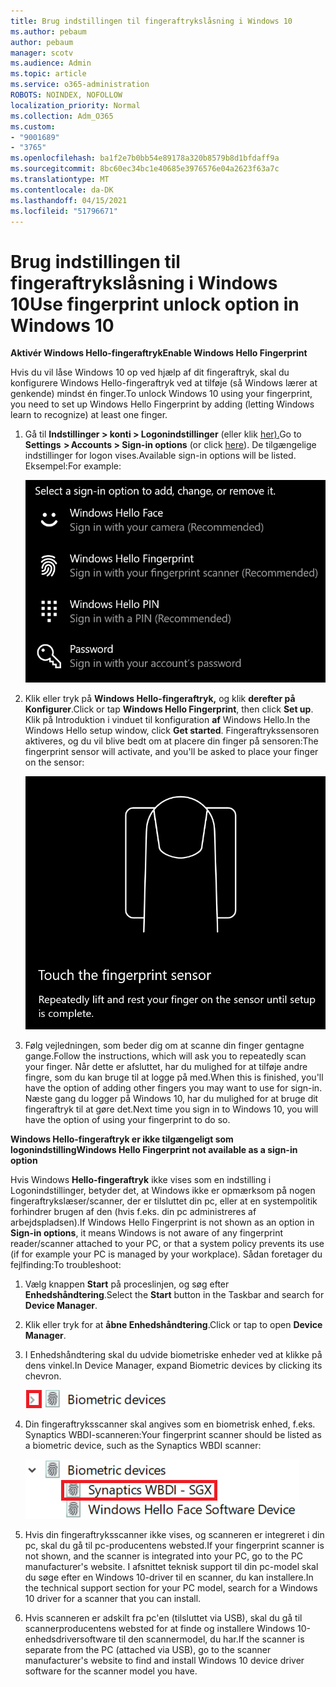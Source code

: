 ```yaml
---
title: Brug indstillingen til fingeraftrykslåsning i Windows 10
ms.author: pebaum
author: pebaum
manager: scotv
ms.audience: Admin
ms.topic: article
ms.service: o365-administration
ROBOTS: NOINDEX, NOFOLLOW
localization_priority: Normal
ms.collection: Adm_O365
ms.custom:
- "9001689"
- "3765"
ms.openlocfilehash: ba1f2e7b0bb54e89178a320b8579b8d1bfdaff9a
ms.sourcegitcommit: 8bc60ec34bc1e40685e3976576e04a2623f63a7c
ms.translationtype: MT
ms.contentlocale: da-DK
ms.lasthandoff: 04/15/2021
ms.locfileid: "51796671"
---
```

# <a name="use-fingerprint-unlock-option-in-windows-10"></a><span data-ttu-id="cd2b8-102">Brug indstillingen til fingeraftrykslåsning i Windows 10</span><span class="sxs-lookup"><span data-stu-id="cd2b8-102">Use fingerprint unlock option in Windows 10</span></span>

<span data-ttu-id="cd2b8-103">**Aktivér Windows Hello-fingeraftryk**</span><span class="sxs-lookup"><span data-stu-id="cd2b8-103">**Enable Windows Hello Fingerprint**</span></span>

<span data-ttu-id="cd2b8-104">Hvis du vil låse Windows 10 op ved hjælp af dit fingeraftryk, skal du konfigurere Windows Hello-fingeraftryk ved at tilføje (så Windows lærer at genkende) mindst én finger.</span><span class="sxs-lookup"><span data-stu-id="cd2b8-104">To unlock Windows 10 using your fingerprint, you need to set up Windows Hello Fingerprint by adding (letting Windows learn to recognize) at least one finger.</span></span> 

1. <span data-ttu-id="cd2b8-105">Gå til **Indstillinger > konti > Logonindstillinger** (eller klik [her).](ms-settings:signinoptions?activationSource=GetHelp)</span><span class="sxs-lookup"><span data-stu-id="cd2b8-105">Go to **Settings  > Accounts > Sign-in options** (or click [here](ms-settings:signinoptions?activationSource=GetHelp)).</span></span> <span data-ttu-id="cd2b8-106">De tilgængelige indstillinger for logon vises.</span><span class="sxs-lookup"><span data-stu-id="cd2b8-106">Available sign-in options will be listed.</span></span> <span data-ttu-id="cd2b8-107">Eksempel:</span><span class="sxs-lookup"><span data-stu-id="cd2b8-107">For example:</span></span>

    ![Logonindstillinger.](media/sign-in-options.png)

2. <span data-ttu-id="cd2b8-109">Klik eller tryk på **Windows Hello-fingeraftryk,** og klik **derefter på Konfigurer**.</span><span class="sxs-lookup"><span data-stu-id="cd2b8-109">Click or tap **Windows Hello Fingerprint**, then click **Set up**.</span></span> <span data-ttu-id="cd2b8-110">Klik på Introduktion i vinduet til konfiguration **af** Windows Hello.</span><span class="sxs-lookup"><span data-stu-id="cd2b8-110">In the Windows Hello setup window, click **Get started**.</span></span> <span data-ttu-id="cd2b8-111">Fingeraftrykssensoren aktiveres, og du vil blive bedt om at placere din finger på sensoren:</span><span class="sxs-lookup"><span data-stu-id="cd2b8-111">The fingerprint sensor will activate, and you'll be asked to place your finger on the sensor:</span></span>

   ![Fingeraftrykssensor.](media/fingerprint-sensor.png)

3. <span data-ttu-id="cd2b8-113">Følg vejledningen, som beder dig om at scanne din finger gentagne gange.</span><span class="sxs-lookup"><span data-stu-id="cd2b8-113">Follow the instructions, which will ask you to repeatedly scan your finger.</span></span> <span data-ttu-id="cd2b8-114">Når dette er afsluttet, har du mulighed for at tilføje andre fingre, som du kan bruge til at logge på med.</span><span class="sxs-lookup"><span data-stu-id="cd2b8-114">When this is finished, you'll have the option of adding other fingers you may want to use for sign-in.</span></span> <span data-ttu-id="cd2b8-115">Næste gang du logger på Windows 10, har du mulighed for at bruge dit fingeraftryk til at gøre det.</span><span class="sxs-lookup"><span data-stu-id="cd2b8-115">Next time you sign in to Windows 10, you will have the option of using your fingerprint to do so.</span></span>

<span data-ttu-id="cd2b8-116">**Windows Hello-fingeraftryk er ikke tilgængeligt som logonindstilling**</span><span class="sxs-lookup"><span data-stu-id="cd2b8-116">**Windows Hello Fingerprint not available as a sign-in option**</span></span>

<span data-ttu-id="cd2b8-117">Hvis Windows **Hello-fingeraftryk** ikke vises som en indstilling i Logonindstillinger, betyder det, at Windows ikke er opmærksom på nogen fingeraftrykslæser/scanner, der er tilsluttet din pc, eller at en systempolitik forhindrer brugen af den (hvis f.eks. din pc administreres af arbejdspladsen).</span><span class="sxs-lookup"><span data-stu-id="cd2b8-117">If Windows Hello Fingerprint is not shown as an option in **Sign-in options**, it means Windows is not aware of any fingerprint reader/scanner attached to your PC, or that a system policy prevents its use (if for example your PC is managed by your workplace).</span></span> <span data-ttu-id="cd2b8-118">Sådan foretager du fejlfinding:</span><span class="sxs-lookup"><span data-stu-id="cd2b8-118">To troubleshoot:</span></span> 

1. <span data-ttu-id="cd2b8-119">Vælg knappen **Start** på proceslinjen, og søg efter **Enhedshåndtering**.</span><span class="sxs-lookup"><span data-stu-id="cd2b8-119">Select the **Start** button in the Taskbar and search for **Device Manager**.</span></span>

2. <span data-ttu-id="cd2b8-120">Klik eller tryk for at **åbne Enhedshåndtering**.</span><span class="sxs-lookup"><span data-stu-id="cd2b8-120">Click or tap to open **Device Manager**.</span></span>

3. <span data-ttu-id="cd2b8-121">I Enhedshåndtering skal du udvide biometriske enheder ved at klikke på dens vinkel.</span><span class="sxs-lookup"><span data-stu-id="cd2b8-121">In Device Manager, expand Biometric devices by clicking its chevron.</span></span>

   ![Biometriske enheder.](media/biometric-devices.png)

4. <span data-ttu-id="cd2b8-123">Din fingeraftryksscanner skal angives som en biometrisk enhed, f.eks. Synaptics WBDI-scanneren:</span><span class="sxs-lookup"><span data-stu-id="cd2b8-123">Your fingerprint scanner should be listed as a biometric device, such as the Synaptics WBDI scanner:</span></span>

   ![Biometriske enheder.](media/biometric-devices-expanded.png)

5. <span data-ttu-id="cd2b8-125">Hvis din fingeraftryksscanner ikke vises, og scanneren er integreret i din pc, skal du gå til pc-producentens websted.</span><span class="sxs-lookup"><span data-stu-id="cd2b8-125">If your fingerprint scanner is not shown, and the scanner is integrated into your PC, go to the PC manufacturer's website.</span></span> <span data-ttu-id="cd2b8-126">I afsnittet teknisk support til din pc-model skal du søge efter en Windows 10-driver til en scanner, du kan installere.</span><span class="sxs-lookup"><span data-stu-id="cd2b8-126">In the technical support section for your PC model, search for a Windows 10 driver for a scanner that you can install.</span></span>

6. <span data-ttu-id="cd2b8-127">Hvis scanneren er adskilt fra pc'en (tilsluttet via USB), skal du gå til scannerproducentens websted for at finde og installere Windows 10-enhedsdriversoftware til den scannermodel, du har.</span><span class="sxs-lookup"><span data-stu-id="cd2b8-127">If the scanner is separate from the PC (attached via USB), go to the scanner manufacturer's website to find and install Windows 10 device driver software for the scanner model you have.</span></span>
